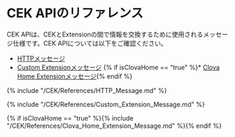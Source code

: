 # CEK APIのリファレンス
CEK APIは、CEKとExtensionの間で情報を交換するために使用されるメッセージ仕様です。CEK APIについては以下をご確認ください。
* [HTTPメッセージ](#HTTPMessage)
* [Custom Extensionメッセージ](#CustomExtMessage)
{% if isClovaHome == "true" %}* [Clova Home Extensionメッセージ](#ClovaHomeExtMessage){% endif %}

{% include "/CEK/References/HTTP_Message.md" %}

{% include "/CEK/References/Custom_Extension_Message.md" %}

{% if isClovaHome == "true" %}{% include "/CEK/References/Clova_Home_Extension_Message.md" %}{% endif %} 
